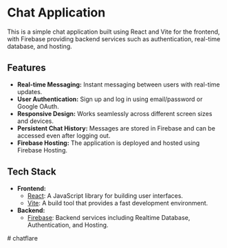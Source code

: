 # Chat Application

This is a simple chat application built using React and Vite for the frontend, with Firebase providing backend services such as authentication, real-time database, and hosting.

## Features

- **Real-time Messaging:** Instant messaging between users with real-time updates.
- **User Authentication:** Sign up and log in using email/password or Google OAuth.
- **Responsive Design:** Works seamlessly across different screen sizes and devices.
- **Persistent Chat History:** Messages are stored in Firebase and can be accessed even after logging out.
- **Firebase Hosting:** The application is deployed and hosted using Firebase Hosting.

## Tech Stack

- **Frontend:**
  - [React](https://reactjs.org/): A JavaScript library for building user interfaces.
  - [Vite](https://vitejs.dev/): A build tool that provides a fast development environment.
- **Backend:**
  - [Firebase](https://firebase.google.com/): Backend services including Realtime Database, Authentication, and Hosting.


#   c h a t f l a r e 
 
 
